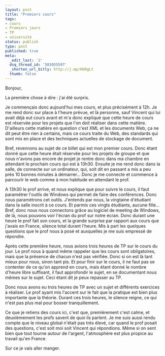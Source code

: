 ```yaml
---
layout: post
title: "Premiers cours"
tags:
- cours
- Premiers jours
- TP
- université
status: publish
type: post
published: true
meta:
  _edit_last: '2'
  dsq_thread_id: '583955597'
  _shorten_url_bitly: http://j.mp/HU0gLt
  thumb: false
---
```

Bonjour,

La première chose à dire : j'ai été surpris.

Je commençais donc aujourd'hui mes cours, et plus précisément à 12h. Je me rend donc sur place à l'heure prévue, et là personne, sauf Vincent qui lui avait déjà eut cours avant et m'a donc expliqué que cette heure de cours est réservée pour les projets que l'on doit réaliser dans cette matière. D'ailleurs cette matière en question c'est XML et les documents Web, ça ne dit peut être rien à certains, mais ce cours traite du Web, des standards qui sont mis en place et des techniques actuelles de stockage de document.
<!--break-->
Bref, revennons au sujet de ce billet qui est mon premier cours. Donc étant donné que cette heure était réservée pour les projets de groupe et que nous n'avons pas encore de projet je rentre donc dans ma chambre en attendant le prochain cours qui est à 13h30. Ensuite je me rend donc dans la salle, de connecte sur un ordinateur, qui, soit dit en passant a mis a peu près 10 bonnes minutes à démarrer... Donc je me connecte et commence à parcourir le web comme à mon habitude en attendant le prof.

A 13h30 le prof arrive, et nous explique que pour suivre le cours, il faut paramétrer l'outils de Windows qui permet de faire des conférences. Donc nous paramétrons cet outils. J'entends par nous, la vingtaine d'étudiant dans la salle inscrit à ce cours. Et parmis ces vingts étudiants, aucune fille... Bref, donc nous nous connectons grâce au logiciel de meeting de Windows, de là, nous pouvons voir l'écran du prof sur notre écran. Donc durant une heure le prof fait son cours, et la grande surprise par rapport aux cours que j'avais en France, silence total durant l'heure. Mis à part les quelques questions que le prof nous à posé et auxquelles je me suis empressé de répondre.

Après cette première heure, nous avions trois heures de TP sur le cours du jour. Le prof nous à quand même rappeler que les cours sont obligatoires, mais que la présence de chacun n'est pas vérifiée. Donc si on est là tant mieux pour nous, sinon tant pis. Et pour finir sur le cours, il ne faut pas se contenter de ce qu'on apprend en cours, mais étant donné le nombre d'heure libre suffisant, il faut approfondir le sujet, en se documentant nous mêmes sur le sujet. Ceci étant dit je peux repasser au TP.

Donc nous avons eu trois heures de TP avec un sujet et différents exercices à réaliser. Le prof ayant mis l'accent sur le fait que la pratique est bien plus importante que la théorie. Durant ces trois heures, le silence reigne, ce qui n'est pas plus mal pour bosser tranquillement.

Ce que je retiens des cours ici, c'est que, premièrement c'est calme, et deuxièmement les profs savent de quoi ils parlent. Je me suis aussi rendu compte que le niveau global n'était pas très élevé, car quand le prof posait des questions, c'est soit moi soit Vincent qui répondions. Même si on sent bien que tout tourne autour de l'argent, l'atmosphère est plus propice au travail qu'en France.

Sur ce je vais aller manger.
